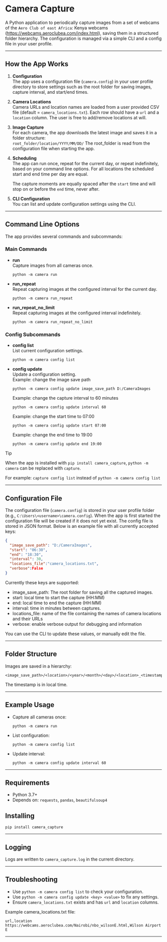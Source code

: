 # Camera Capture

A Python application to periodically capture images from a set of webcams of the `Aero Club of east Africa`: Kenya webcams (https://webcams.aeroclubea.com/index.html), saving them in a structured folder hierarchy. The configuration is managed via a simple CLI and a config file in your user profile.

---

## How the App Works

1. **Configuration**  
   The app uses a configuration file (`camera.config`) in your user profile directory to store settings such as the root folder for saving images, capture interval, and start/end times.

2. **Camera Locations**  
   Camera URLs and location names are loaded from a user provided CSV file (default = `camera_locations.txt`). Each row should have a `url` and a `location` column. The user is free to add/remove locations at will.

3. **Image Capture**  
   For each camera, the app downloads the latest image and saves it in a folder structure:  
   `root_folder/location/YYYY/MM/DD/`
   The root_folder is read from the configuration file when starting the app.

4. **Scheduling**  
   The app can run once, repeat for the current day, or repeat indefinitely, based on your command line options. For all locations the scheduled start and end time per day are equal.

   The capture moments are equally spaced after the `start` time and will stop
   on or before the `end` time, never after.

5. **CLI Configuration**  
   You can list and update configuration settings using the CLI.

---

## Command Line Options

The app provides several commands and subcommands:

### Main Commands

- **run**  
  Capture images from all cameras once.

  ```
  python -m camera run
  ```

- **run_repeat**  
  Repeat capturing images at the configured interval for the current day.

  ```
  python -m camera run_repeat
  ```

- **run_repeat_no_limit**  
  Repeat capturing images at the configured interval indefinitely.
  ```
  python -m camera run_repeat_no_limit
  ```

### Config Subcommands

- **config list**  
  List current configuration settings.

  ```
  python -m camera config list
  ```

- **config update <key> <value>**  
  Update a configuration setting.  
  Example: change the image save path
  ```
  python -m camera config update image_save_path D:/CameraImages
  ```
  Example: change the capture interval to 60 minutes
  ```
  python -m camera config update interval 60
  ```
  Example: change the start time to 07:00
  ```
  python -m camera config update start 07:00
  ```
  Example: change the end time to 19:00
  ```
  python -m camera config update end 19:00
  ```

> [!TIP]
> When the app is installed with `pip install camera_capture`, `python -m camera` can be replaced with `capture`.
>
> For example:
> `capture config list` instead of `python -m camera config list`

---

## Configuration File

The configuration file (`camera.config`) is stored in your user profile folder (e.g., `C:\Users\<username>\camera.config`).
When the app is first started the configuration file will be created if it does not yet exist.
The config file is stored in JSON format. Below is an example file with all currently accepted keys:

```json
{
  "image_save_path": "D:/CameraImages",
  "start": "06:30",
  "end": "18:30",
  "interval": 30,
  "locations_file":"camera_locations.txt",
  "verbose":False
}
```

Currently these keys are supported:

- image_save_path: The root folder for saving all the captured images.
- start: local time to start the capture (HH:MM)
- end: local time to end the capture (HH:MM)
- interval: time in minutes between captures.
- locations_file: name of the file containing the names of camera locations and their URLs
- verbose: enable verbose output for debugging and information

You can use the CLI to update these values, or manually edit the file.

---

## Folder Structure

Images are saved in a hierarchy:

```
<image_save_path>/<location>/<year>/<month>/<day>/<location>_<timestamp>.jpg
```

The timestamp is in local time.

---

## Example Usage

- Capture all cameras once:

  ```
  python -m camera run
  ```

- List configuration:

  ```
  python -m camera config list
  ```

- Update interval:
  ```
  python -m camera config update interval 60
  ```

---

## Requirements

- Python 3.7+
- Depends on: `requests`, `pandas`, `beautifulsoup4`

## Installing

```
pip install camera_capture
```

---

## Logging

Logs are written to `camera_capture.log` in the current directory.

---

## Troubleshooting

- Use `python -m camera config list` to check your configuration.
- Use `python -m camera config update <key> <value>` to fix any settings.
- Ensure `camera_locations.txt` exists and has `url` and `location` columns.

Example camera_locations.txt file:

```
url,location
https://webcams.aeroclubea.com/Nairobi/nbo_wilsonE.html,Wilson Airport E
```

---
